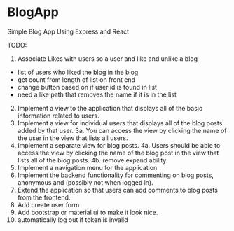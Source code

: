# BlogApp
 Simple Blog App Using Express and React


TODO:
1. Associate Likes with users so a user and like and unlike a blog
- list of users who liked the blog in the blog
- get count from length of list on front end
- change button based on if user id is found in list
- need a like path that removes the name if it is in the list

2. Implement a view to the application that displays all of the basic information related to users.
3. Implement a view for individual users that displays all of the blog posts added by that user.
3a. You can access the view by clicking the name of the user in the view that lists all users.
4. Implement a separate view for blog posts.
4a. Users should be able to access the view by clicking the name of the blog post in the view that lists all of the blog posts.
4b. remove expand ability.
5. Implement a navigation menu for the application
6. Implement the backend functionality for commenting on blog posts, anonymous and (possibly not when logged in).
7. Extend the application so that users can add comments to blog posts from the frontend.
8. Add create user form
9. Add bootstrap or material ui to make it look nice.
10. automatically log out if token is invalid
